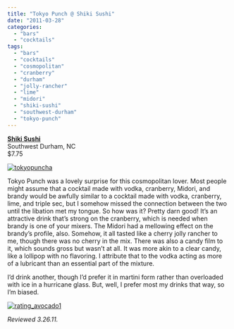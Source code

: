 ```yaml
---
title: "Tokyo Punch @ Shiki Sushi"
date: "2011-03-28"
categories: 
  - "bars"
  - "cocktails"
tags: 
  - "bars"
  - "cocktails"
  - "cosmopolitan"
  - "cranberry"
  - "durham"
  - "jolly-rancher"
  - "lime"
  - "midori"
  - "shiki-sushi"
  - "southwest-durham"
  - "tokyo-punch"
---
```


**[Shiki Sushi](http://www.shikisushionline.com/)**\
Southwest Durham, NC\
$7.75

[![](http://s3.amazonaws.com/thegourmez-wpmedia/2011/03/tokyopuncha.jpg "tokyopuncha")](http://s3.amazonaws.com/thegourmez-wpmedia/2011/03/tokyopuncha.jpg)

Tokyo Punch was a lovely surprise for this cosmopolitan lover. Most people might assume that a cocktail made with vodka, cranberry, Midori, and brandy would be awfully similar to a cocktail made with vodka, cranberry, lime, and triple sec, but I somehow missed the connection between the two until the libation met my tongue. So how was it? Pretty darn good! It’s an attractive drink that’s strong on the cranberry, which is needed when brandy is one of your mixers. The Midori had a mellowing effect on the brandy’s profile, also. Somehow, it all tasted like a cherry jolly rancher to me, though there was no cherry in the mix. There was also a candy film to it, which sounds gross but wasn’t at all. It was more akin to a clear candy, like a lollipop with no flavoring. I attribute that to the vodka acting as more of a lubricant than an essential part of the mixture.

I’d drink another, though I’d prefer it in martini form rather than overloaded with ice in a hurricane glass. But, well, I prefer most my drinks that way, so I’m biased.

[![](http://s3.amazonaws.com/thegourmez-wpmedia/2009/02/rating_avocado1.gif "rating_avocado1")](http://s3.amazonaws.com/thegourmez-wpmedia/2009/02/rating_avocado1.gif)

_Reviewed 3.26.11._
